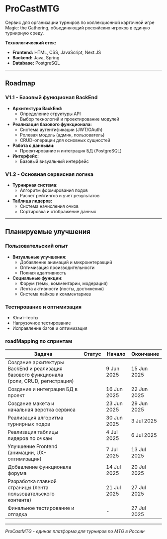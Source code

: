 # ProCastMTG

Сервис для организации турниров по коллекционной карточной игре Magic: the Gathering, объединяющий российских игроков в единую турнирную среду.

**Технологический стек:**
- **Frontend:** HTML, CSS, JavaScript, Next.JS
- **Backend:** Java, Spring
- **Database:** PostgreSQL

---

## Roadmap

### V1.1 - Базовый функционал BackEnd
- **Архитектура BackEnd:**
  - Определение структуры API
  - Выбор технологий и проектирование модулей
- **Реализация базового функционала:**
  - Система аутентификации (JWT/OAuth)
  - Ролевая модель (админ, пользователь)
  - CRUD-операции для основных сущностей
- **Работа с данными:**
  - Проектирование и интеграция БД (PostgreSQL)
- **Интерфейс:**
  - Базовый визуальный интерфейс

### V1.2 - Основная сервисная логика
- **Турнирная система:**
  - Алгоритм формирования подов
  - Расчет рейтингов и учет результатов
- **Таблица лидеров:**
  - Система начисления очков
  - Сортировка и отображение данных

---

## Планируемые улучшения

### Пользовательский опыт
- **Визуальные улучшения:**
  - Добавление анимаций и микроинтеракций
  - Оптимизация производительности
  - Полная адаптивность
- **Социальные функции:**
  - Форум (темы, комментарии, модерация)
  - Лента активности (посты, достижения)
  - Система лайков и комментариев

### Тестирование и оптимизация
- Юнит-тесты
- Нагрузочное тестирование
- Исправление багов и оптимизация



### roadMapping по спринтам

| Задача                                                                 | Статус | Начало      | Окончание    |
|-----------------------------------------------------------------------|--------|-------------|--------------|
| Создание архитектуры BackEnd и реализация базового функционала (роли, CRUD, регистрация) |        | 9 Jun 2025  | 15 Jun 2025  |
| Создание и интеграция БД в проект                                    |        | 16 Jun 2025 | 22 Jun 2025  |
| Создание макета и начальная верстка сервиса                          |        | 23 Jun 2025 | 29 Jun 2025  |
| Реализация алгоритма турнирных подов                                 |        | 30 Jun 2025 | 3 Jul 2025   |
| Реализация таблицы лидеров по очкам                                  |        | 4 Jul 2025  | 6 Jul 2025   |
| Улучшение Frontend (анимации, UX-оптимизация)                        |        | 7 Jul 2025  | 13 Jul 2025  |
| Добавление функционала форума                                        |        | 14 Jul 2025 | 20 Jul 2025  |
| Разработка главной страницы (лента пользовательского контента)       |        | 21 Jul 2025 | 27 Jul 2025  |
| Финальное тестирование и отладка                                     |        | -           | 27 Jul 2025  |

---

*ProCastMTG - единая платформа для турниров по MTG в России*
